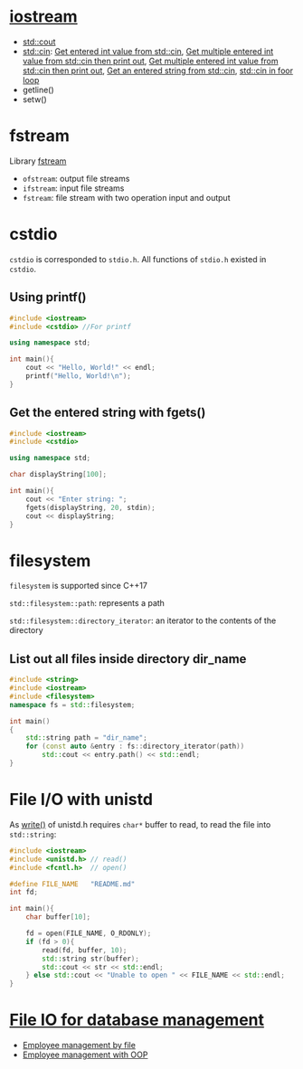 # [iostream](iostream)

* [std::cout](iostream.md#stdcout)
* [std::cin](iostream.md#stdcin): [Get entered int value from std::cin](), [Get multiple entered int value from std::cin then print out](iostream.md#get-multiple-entered-int-value-from-stdcin-then-print-out), [Get multiple entered int value from std::cin then print out](iostream.md#get-multiple-entered-int-value-from-stdcin-then-print-out), [Get an entered string from std::cin](), [std::cin in foor loop](iostream.md#stdcin-in-foor-loop)
* getline()
* setw()

# fstream

Library [fstream](fstream)

* ``ofstream``: output file streams
* ``ifstream``: input file streams
* ``fstream``: file stream with two operation input and output

# cstdio

``cstdio`` is corresponded to ``stdio.h``. All functions of ``stdio.h`` existed in ``cstdio``.

## Using printf()

```cpp
#include <iostream>
#include <cstdio> //For printf

using namespace std;

int main(){
	cout << "Hello, World!" << endl;
    printf("Hello, World!\n");
}
```

## Get the entered string with fgets()

```cpp
#include <iostream>
#include <cstdio>

using namespace std;

char displayString[100];

int main(){
	cout << "Enter string: ";
	fgets(displayString, 20, stdin);
	cout << displayString;
}
```

# filesystem

``filesystem`` is supported since C++17

``std::filesystem::path``: represents a path

``std::filesystem::directory_iterator``: an iterator to the contents of the directory

## List out all files inside directory dir_name

```cpp
#include <string>
#include <iostream>
#include <filesystem>
namespace fs = std::filesystem;

int main()
{
    std::string path = "dir_name";
    for (const auto &entry : fs::directory_iterator(path))
        std::cout << entry.path() << std::endl;
}
```
# File I/O with unistd

As [write()](https://github.com/TranPhucVinh/C/blob/master/Physical%20layer/File%20IO/System%20call/README.md#fundamental-concepts) of unistd.h requires ``char*`` buffer to read, to read the file into ``std::string``:
```cpp
#include <iostream>
#include <unistd.h> // read()
#include <fcntl.h>  // open()

#define FILE_NAME   "README.md"
int fd;

int main(){
    char buffer[10];

    fd = open(FILE_NAME, O_RDONLY);
    if (fd > 0){
        read(fd, buffer, 10);
        std::string str(buffer);
        std::cout << str << std::endl;
    } else std::cout << "Unable to open " << FILE_NAME << std::endl;
}
```

# [File IO for database management](File%20IO%20for%20database%20management)
* [Employee management by file](File%20IO%20for%20database%20management/README.md#Employee%20management%20by%20file)
* [Employee management with OOP](File%20IO%20for%20database%20management/README.md#Employee%20management%20with%20OOP)
